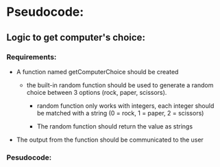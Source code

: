 # Pseudocode:

## Logic to get computer's choice:
### Requirements: 
- A function named getComputerChoice should be created

    - the built-in random function should be used to generate a random choice between 3 options (rock, paper, scissors).

        - random function only works with integers, each integer should be matched with a string (0 = rock, 1 = paper, 2 = scissors)

        - The random function should return the value as strings

- The output from the function should be communicated to the user

### Pesudocode:


